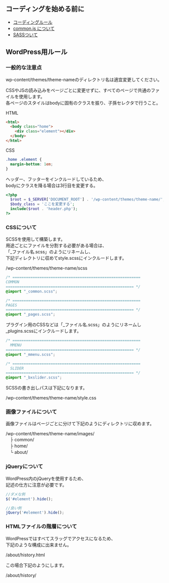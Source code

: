 ## コーディングを始める前に

* [コーディングルール](https://github.com/trymcom/html/wiki/%E3%82%B3%E3%83%BC%E3%83%87%E3%82%A3%E3%83%B3%E3%82%B0%E3%83%AB%E3%83%BC%E3%83%AB)
* [common.js について](https://github.com/trymcom/html/wiki/common.js%E3%81%AB%E3%81%A4%E3%81%84%E3%81%A6)  
* [SASSついて](https://github.com/trymcom/html/wiki/SCSS%E4%BD%BF%E7%94%A8%E6%99%82%E3%81%AEmixin%E3%81%AB%E3%81%A4%E3%81%84%E3%81%A6)

## WordPress用ルール

### 一般的な注意点

wp-content/themes/theme-nameのディレクトリ名は適宜変更してください。

CSSやJSの読み込みをページごとに変更せずに、すべてのページで共通のファイルを使用します。  
各ページのスタイルはbodyに固有のクラスを振り、子孫セレクタで行うこと。

HTML
```html
<html>
  <body class="home">
    <div class="element"></div>
  </body>
</html>
```

CSS
```css
.home .element {
  margin-bottom: 1em;
}
```

ヘッダー、フッターをインクルードしているため、  
bodyにクラスを降る場合は3行目を変更する。

```php
<?php
  $root = $_SERVER['DOCUMENT_ROOT'] . '/wp-content/themes/theme-name/';
  $body_class = 'ここを変更する';
  include($root . 'header.php');
?>
```

### CSSについて

SCSSを使用して構築します。  
用途ごとにファイルを分割する必要がある場合は、  
「\_ファイル名.scss」のようにリネームし、  
下記ディレクトリに収めてstyle.scssにインクルードします。

/wp-content/themes/theme-name/scss

```scss
/* =========================================================
COMMON
========================================================= */
@import "_common.scss";

/* =========================================================
PAGES
========================================================= */
@import "_pages.scss";
```

プラグイン用のCSSなどは「\_ファイル名.scss」のようにリネームし  
_plugins.scssにインクルードします。  

```scss
/* =========================================================
  MMENU
========================================================= */
@import "_mmenu.scss";

/* =========================================================
  SLIDER
========================================================= */
@import "_bxslider.scss";
```

SCSSの書き出しパスは下記になります。

/wp-content/themes/theme-name/style.css

### 画像ファイルについて

画像ファイルはページごとに分けて下記のようにディレクトリに収めます。

/wp-content/themes/theme-name/images/  
　├ common/  
　├ home/  
　└ about/

### jQueryについて

WordPress内のjQueryを使用するため、  
記述の仕方に注意が必要です。

```js
//ダメな例
$('#element').hide();

//良い例
jQuery('#element').hide();
```
### HTMLファイルの階層について

WordPressではすべてスラッグでアクセスになるため、  
下記のような構成に出来ません。  

/about/history.html

この場合下記のようにします。

/about/history/
